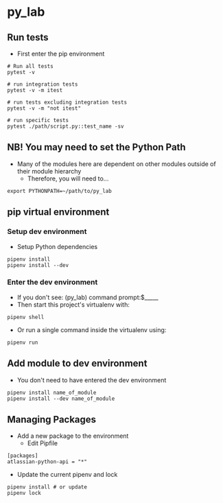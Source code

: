 # py_lab

## Run tests
* First enter the pip environment
```
# Run all tests
pytest -v

# run integration tests
pytest -v -m itest

# run tests excluding integration tests
pytest -v -m "not itest"

# run specific tests
pytest ./path/script.py::test_name -sv
```

## NB! You may need to set the Python Path
* Many of the modules here are dependent on other modules outside of their module hierarchy
    * Therefore, you will need to...
```
export PYTHONPATH=~/path/to/py_lab
```

## pip virtual environment
### Setup dev environment
* Setup Python dependencies
```
pipenv install
pipenv install --dev
```

### Enter the dev environment
* If you don't see: (py_lab) command prompt:$_____
* Then start this project's virtualenv with:
```
pipenv shell
```
* Or run a single command inside the virtualenv using:
```
pipenv run
```

## Add module to dev environment
* You don't need to have entered the dev environment
```
pipenv install name_of_module
pipenv install --dev name_of_module
```

## Managing Packages
* Add a new package to the environment
  * Edit Pipfile
```
[packages]
atlassian-python-api = "*"
```
* Update the current pipenv and lock
```
pipenv install # or update
pipenv lock
```
